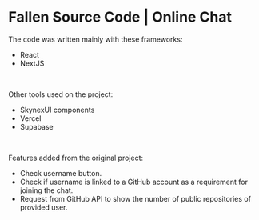 # Fallen Source Code | Online Chat 

The code was written mainly with these frameworks:
<ul>
  <li>React</li>
  <li>NextJS</li>
</ul>
<br>

Other tools used on the project:
<ul>
  <li>SkynexUI components</li>
  <li>Vercel</li>
  <li>Supabase</li>
</ul>
<br>

Features added from the original project:
<ul>
  <li>Check username button.</li>
  <li>Check if username is linked to a GitHub account as a requirement for joining the chat.</li>
  <li>Request from GitHub API to show the number of public repositories of provided user.</li>
</ul>
